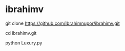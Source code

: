 # ibrahimv
git clone https://github.com/Ibrahimnupor/ibrahimv.git

cd ibrahimv.git

 python Luxury.py 

